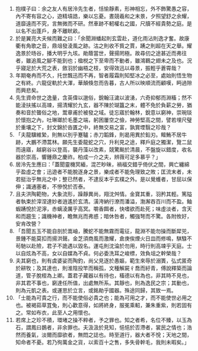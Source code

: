 1. 抱樸子曰：余之友人有居泠先生者，恬愉靜素，形神相忘，外不飾驚愚之容，內不寄有容之心，遊精墳誥，樂以忘憂。晝競羲和之末景，夕照望舒之余耀，道靡遠而不究，言無微而不研。然車跡不軔權右之國，尺牘不經貴勢之庭。是以名不出蓬戶，身不離畎畝。
2. 於是翼亮大夫候而難之曰：「余聞淵蟠起則玄雲赴，道化雨沾則逸才奮。故康衢有角歌之音，鼎俎發淩風之跡。沽之則收不貲之賈，踴之則超在天之舉。耀逸景於旸谷，播大明乎九垓。勛蔭當世，聲揚罔極。故尋仞之途甚近而弗往者，雖追風之腳不能到也；楹棁之下至卑而不動者，雖鴻鶤之翅未之及也。況乎寢足於大荒之表，斂羽於幽梧之枝，安得效迅以尋景，振輕乎蒼霄哉？
3. 年期奄冉而不久，托世飄迅而不再，智者履霜則知堅冰之必至，處始則悟生物之有終。六龍促軌於大渾，華顛倏忽而告暮，古人所以映順流而顧嘆，眄過隙而興悲矣。
4. 先生資命世之逸量，含英偉以邈俗，銳翰汪濊以波湧，六奇抑郁而淵稸；然不能淩扶搖以高竦，揚清耀於九玄，器不陳於瑚簋之末，體不免於負薪之勞，猶奏和音於聾俗之地，鬻章甫於被發之域。徒忘寤於翰林，銳意以窮神，崇琬琰於懷抱之內，吐琳瑯於毛墨之端，躬困屢空之儉，神勞堅高之間，譬若埋尺璧於重壤之下，封文錦於沓匱之中，終無交易之富，孰賞堙翳之珍哉？
5. 「夫龍驥維縶，則無以別乎蹇驢；赤刀韜鋒，則曷用異於鉛刃。鳣鮪不居牛跡，大鵬不滯蒿林。願先生委龍蛇之穴，升利見之途，釋戶庭之獨潔，覽二鼠而遠寤，越窮谷以登高，襲丹藻以改素，競驚飈於清晨，不盤旋以錯度，收名器於崇高，響鍾鼎之慶祚。柏成一介之夫，辨薇可足多慕乎？」
6. 居泠先生應曰：「蓋聞靈機冥緬，混芒眇昧，禍福交錯乎倚伏之間，興亡纏綿乎盈虛之會；迅遊者不能脫逐身之景，樂成者不能免理致之敗；匡流末者，未若挺治乎無兆之中；整已然者，不逮反本乎玄樸之外。是以覺蠖者，甘屈以保伸；識通塞者，不慘悅於否泰。
7. 且夫洪陶範物，大象流形，躁靜異尚，翔沈舛情。金寶其重，羽矜其輕。篤隘者執束於滓涅達妙者逍遙於玄清。潢洿納行潦而潘溢，渤澥吞百川而不盈。鲉蝦踴悅於泥濘，赤螭淩厲乎高冥。嚼香餌者，快嗜欲而赴死；味虛淡者，含天和而趨生；識機神者，瞻無兆而弗惑；暗休咎者，觸強弩而不驚。各附攸好，安肯改營？
8. 「吾聞五玉不能自剖於嵩岫，騰蛇不能無霧而電征，龍淵不能勿操而斷犀兕，景鍾不能莫扣而揚洪聲。金芝須商風而激耀，倉庚俟煙火日皿而修鳴，騏騄不茍馳以赴險，君子不詭遇以毀名。運屯則沈淪於勿用，時行則高竦乎天庭。士以自炫為不高，女以自媒為不貞。何必委洗耳之峻標，效負俎之幹榮哉？
9. 夫其窮也，則有虞婆娑而陶釣，尚父見逐於愚嫗，範生來辱於溺簣，弘式匿奇於耕牧；及其達也，則淮陰投竿而稱孤，文種解屍彳喬而紆青，傅說釋築而論道，管子脫桎為上卿。蓋君子藏器以有待也，稸德以有為也，非其時不見也，非其君不事也，窮達任所值，出處無所系。其靜也，則為逸民之宗；其動也，則為元凱之表。或運思於立言，或銘勛乎國器。殊途同歸，其致一焉。
10. 「士能為可貴之行，而不能使俗必貴之也；能為可用之才，而不能使世必用之也。被褐茹草罝兔，則心歡意得，如將終身，服冕乘軺，兼朱重紫，則若固有之。常如布衣，此至人之用懷也。
11. 若席上之珍不積，環堵之操不粹者，予之罪也。知之者希，名位不臻，以玉為石，謂鳳曰鷃者，非余罪也。夫汲汲於見知，悒悒於否滯者，裳民之情也；浩然而養氣，淡爾而靡欲者，無悶之誌也。時至道行，器大者不悅；天地之間，知命者不憂。若乃徇萬金之貨，以索百十之售，多失骨幹毛，我則未暇矣。」